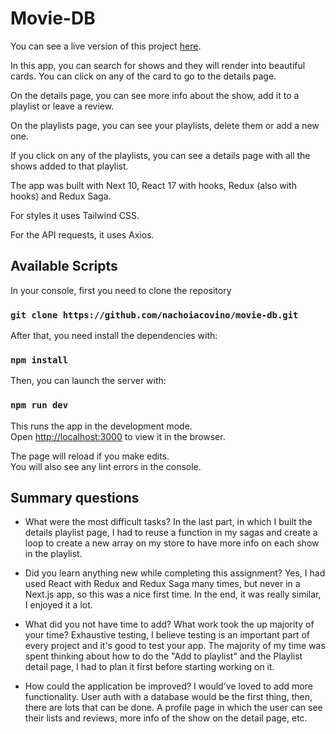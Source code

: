 # Movie-DB

You can see a live version of this project [here](https://movie-db-psi.vercel.app/).

In this app, you can search for shows and they will render into beautiful cards. You can click on any of the card to go to the details page.

On the details page, you can see more info about the show, add it to a playlist or leave a review.

On the playlists page, you can see your playlists, delete them or add a new one.

If you click on any of the playlists, you can see a details page with all the shows added to that playlist.

The app was built with Next 10, React 17 with hooks, Redux (also with hooks) and Redux Saga.

For styles it uses Tailwind CSS.

For the API requests, it uses Axios.

## Available Scripts

In your console, first you need to clone the repository

### `git clone https://github.com/nachoiacovino/movie-db.git`

After that, you need install the dependencies with:

### `npm install`

Then, you can launch the server with:

### `npm run dev`

This runs the app in the development mode.\
Open [http://localhost:3000](http://localhost:3000) to view it in the browser.

The page will reload if you make edits.\
You will also see any lint errors in the console.

## Summary questions

- What were the most difficult tasks?
  In the last part, in which I built the details playlist page, I had to reuse a function in my sagas and create a loop to create a new array on my store to have more info on each show in the playlist.

- Did you learn anything new while completing this assignment?
  Yes, I had used React with Redux and Redux Saga many times, but never in a Next.js app, so this was a nice first time. In the end, it was really similar, I enjoyed it a lot.

- What did you not have time to add? What work took the up majority of your time?
  Exhaustive testing, I believe testing is an important part of every project and it's good to test your app. The majority of my time was spent thinking about how to do the "Add to playlist" and the Playlist detail page, I had to plan it first before starting working on it.

- How could the application be improved?
  I would've loved to add more functionality. User auth with a database would be the first thing, then, there are lots that can be done. A profile page in which the user can see their lists and reviews, more info of the show on the detail page, etc.
